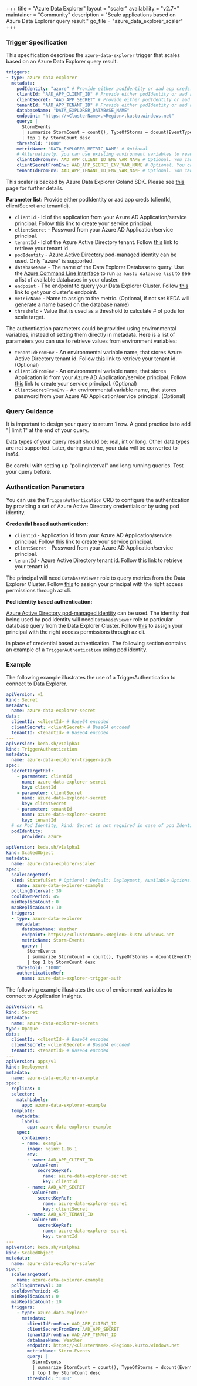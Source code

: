 +++
title = "Azure Data Explorer"
layout = "scaler"
availability = "v2.7+"
maintainer = "Community"
description = "Scale applications based on Azure Data Explorer query result."
go_file = "azure_data_explorer_scaler"
+++

### Trigger Specification

This specification describes the `azure-data-explorer` trigger that scales based on an Azure Data Explorer query result.

```yaml
triggers:
- type: azure-data-explorer
  metadata:
    podIdentity: "azure" # Provide either podIdentity or aad app creds. can use TriggerAuthentication as well
    clientId: "AAD_APP_CLIENT_ID" # Provide either podIdentity or aad app creds. can use TriggerAuthentication as well
    clientSecret: "AAD_APP_SECRET" # Provide either podIdentity or aad app creds. can use TriggerAuthentication as well
    tenantId: "AAD_APP_TENANT_ID" # Provide either podIdentity or aad app creds. can use TriggerAuthentication as well
    databaseName: "DATA_EXPLORER_DATABASE_NAME"
    endpoint: "https://<ClusterName>.<Region>.kusto.windows.net"
    query: |
      StormEvents
      | summarize StormCount = count(), TypeOfStorms = dcount(EventType) by State
      | top 1 by StormCount desc
    threshold: "1000"
    metricName: "DATA_EXPLORER_METRIC_NAME" # Optional
    # Alternatively, you can use existing environment variables to read aad app creds from:
    clientIdFromEnv: AAD_APP_CLIENT_ID_ENV_VAR_NAME # Optional. You can use this instead of `clientId` parameter.
    clientSecretFromEnv: AAD_APP_SECRET_ENV_VAR_NAME # Optional. You can use this instead of `clientSecret` parameter.
    tenantIdFromEnv: AAD_APP_TENANT_ID_ENV_VAR_NAME # Optional. You can use this instead of `tenantId` parameter.
```

This scaler is backed by Azure Data Explorer Goland SDK. Please see [this](https://docs.microsoft.com/en-us/azure/data-explorer/kusto/api/golang/kusto-golang-client-library) page
for further details.

**Parameter list:**
Provide either podIdentity or aad app creds (clientId, clientSecret and tenantId).
- `clientId` - Id of the application from your Azure AD Application/service principal. Follow [this](https://docs.microsoft.com/en-us/cli/azure/ad/sp?view=azure-cli-latest) link to create your service principal.
- `clientSecret` - Password from your Azure AD Application/service principal.
- `tenantId` - Id of the Azure Active Directory tenant. Follow [this](https://docs.microsoft.com/en-us/cli/azure/account?view=azure-cli-latest#az-account-show) link to 
retrieve your tenant id. 
- `podIdentity` - [Azure Active Directory pod-managed identity](https://docs.microsoft.com/en-us/azure/aks/use-azure-ad-pod-identity) can be used. Only "azure" is supported. 
- `databaseName` - The name of the Data Explorer Database to query. Use the [Azure Command Line Interface](https://docs.microsoft.com/en-us/cli/azure/install-azure-cli) to run `az kusto database list` to see a list of available databases in your cluster.
- `endpoint` - The endpoint to query your Data Explorer Cluster. Follow [this](https://docs.microsoft.com/en-us/cli/azure/kusto/cluster?view=azure-cli-latest#az-kusto-cluster-show) link to get your cluster's endpoint.
- `metricName` - Name to assign to the metric. (Optional, if not set KEDA will generate a name based on the database name)
- `threshold` - Value that is used as a threshold to calculate # of pods for scale target.

The authentication parameters could be provided using environmental variables, instead of setting them directly in metadata. Here is a list of parameters you can use to retrieve values from environment variables:

- `tenantIdFromEnv` - An environmental variable name, that stores Azure Active Directory tenant id. Follow [this](https://docs.microsoft.com/en-us/cli/azure/account?view=azure-cli-latest#az-account-show) link to retrieve your tenant id. (Optional)
- `clientIdFromEnv` - An environmental variable name, that stores Application id from your Azure AD Application/service principal. Follow [this](https://docs.microsoft.com/en-us/cli/azure/ad/sp?view=azure-cli-latest) link to create your service principal. (Optional)
- `clientSecretFromEnv` - An environmental variable name, that stores password from your Azure AD Application/service principal. (Optional)

### Query Guidance

It is important to design your query to return 1 row. A good practice is to add "| limit 1" at the end of your query.

Data types of your query result should be: real, int or long. Other data types are not supported. Later, during runtime, your data will be converted to int64.

Be careful with setting up "pollingInterval" and long running queries. Test your query before.

### Authentication Parameters

You can use the `TriggerAuthentication` CRD to configure the authentication by providing a set of Azure Active Directory credentials or by using pod identity.

**Credential based authentication:**

- `clientId` - Application id from your Azure AD Application/service principal. Follow [this](https://docs.microsoft.com/en-us/cli/azure/ad/sp?view=azure-cli-latest) link to create your service principal.
- `clientSecret` - Password from your Azure AD Application/service principal.
- `tenantId` - Azure Active Directory tenant id. Follow [this](https://docs.microsoft.com/en-us/cli/azure/account?view=azure-cli-latest#az-account-show) link to retrieve your tenant id.

The principal will need `DatabaseViewer` role to  query metrics from the Data Explorer Cluster. Follow [this](https://docs.microsoft.com/en-us/cli/azure/kusto/database?view=azure-cli-latest#az-kusto-database-add-principal) to assign your principal with the right access permissions through az cli.

**Pod identity based authentication:**

[Azure Active Directory pod-managed identity](https://docs.microsoft.com/en-us/azure/aks/use-azure-ad-pod-identity) can be used.
The identity that being used by pod identity will need `DatabaseViewer` role to particular database query from the Data Explorer Cluster. Follow [this](https://docs.microsoft.com/en-us/cli/azure/kusto/database?view=azure-cli-latest#az-kusto-database-add-principal) to assign your principal with the right access permissions through az cli.

in place of credential based authentication. The following section contains an example of a `TriggerAuthentication` using pod identity.

### Example

The following example illustrates the use of a TriggerAuthentication to connect to Data Explorer.
```yaml
apiVersion: v1
kind: Secret
metadata:
  name: azure-data-explorer-secret
data:
  clientId: <clientId> # Base64 encoded 
  clientSecret: <clientSecret> # Base64 encoded 
  tenantId: <tenantId> # Base64 encoded 
---
apiVersion: keda.sh/v1alpha1
kind: TriggerAuthentication
metadata:
  name: azure-data-explorer-trigger-auth
spec:
  secretTargetRef:
    - parameter: clientId
      name: azure-data-explorer-secret
      key: clientId
    - parameter: clientSecret
      name: azure-data-explorer-secret
      key: clientSecret
    - parameter: tenantId
      name: azure-data-explorer-secret
      key: tenantId
  # or Pod Identity, kind: Secret is not required in case of pod Identity
  podIdentity:
      provider: azure
---
apiVersion: keda.sh/v1alpha1
kind: ScaledObject
metadata:
  name: azure-data-explorer-scaler
spec:
  scaleTargetRef:
  kind: StatefulSet # Optional: Default: Deployment, Available Options: ReplicaSet Deployment, DaemonSet, StatefulSet
    name: azure-data-explorer-example
  pollingInterval: 30
  cooldownPeriod: 45
  minReplicaCount: 0
  maxReplicaCount: 10
  triggers:
  - type: azure-data-explorer
    metadata:
      databaseName: Weather
      endpoint: https://<ClusterName>.<Region>.kusto.windows.net
      metricName: Storm-Events
      query: |
        StormEvents
        | summarize StormCount = count(), TypeOfStorms = dcount(EventType) by State
        | top 1 by StormCount desc
    threshold: "1000"
    authenticationRef:
      name: azure-data-explorer-trigger-auth
```

The following example illustrates the use of environment variables to connect to Application Insights.
```yaml
apiVersion: v1
kind: Secret
metadata:
  name: azure-data-explorer-secrets
type: Opaque
data:
  clientId: <clientId> # Base64 encoded 
  clientSecret: <clientSecret> # Base64 encoded 
  tenantId: <tenantId> # Base64 encoded 
---
apiVersion: apps/v1
kind: Deployment
metadata:
  name: azure-data-explorer-example
spec:
  replicas: 0
  selector:
    matchLabels:
      app: azure-data-explorer-example
  template:
    metadata:
      labels:
        app: azure-data-explorer-example
    spec:
      containers:
      - name: example
        image: nginx:1.16.1
        env:
        - name: AAD_APP_CLIENT_ID
          valueFrom:
            secretKeyRef:
              name: azure-data-explorer-secret
              key: clientId
        - name: AAD_APP_SECRET
          valueFrom:
            secretKeyRef:
              name: azure-data-explorer-secret
              key: clientSecret
        - name: AAD_APP_TENANT_ID
          valueFrom:
            secretKeyRef:
              name: azure-data-explorer-secret
              key: tenantId
---
apiVersion: keda.sh/v1alpha1
kind: ScaledObject
metadata:
  name: azure-data-explorer-scaler
spec:
  scaleTargetRef:
    name: azure-data-explorer-example
  pollingInterval: 30
  cooldownPeriod: 45
  minReplicaCount: 0
  maxReplicaCount: 10
  triggers:
    - type: azure-data-explorer
      metadata:
        clientIdFromEnv: AAD_APP_CLIENT_ID
        clientSecretFromEnv: AAD_APP_SECRET
        tenantIdFromEnv: AAD_APP_TENANT_ID
        databaseName: Weather
        endpoint: https://<ClusterName>.<Region>.kusto.windows.net
        metricName: Storm-Events
        query: |
          StormEvents
          | summarize StormCount = count(), TypeOfStorms = dcount(EventType) by State
          | top 1 by StormCount desc
        threshold: "1000"
```

